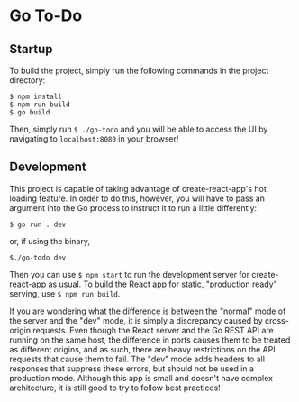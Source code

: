 Go To-Do
========

Startup
-------

To build the project, simply run the following commands in the project directory:

```
$ npm install
$ npm run build
$ go build
```

Then, simply run `$ ./go-todo` and you will be able to access the UI by navigating
to `localhost:8080` in your browser!

Development
-----------

This project is capable of taking advantage of create-react-app's hot loading
feature. In order to do this, however, you will have to pass an argument into
the Go process to instruct it to run a little differently:

```
$ go run . dev
```

or, if using the binary,

```
$./go-todo dev
```

Then you can use `$ npm start` to run the development server for create-react-app as usual.
To build the React app for static, "production ready" serving, use `$ npm run build`.

If you are wondering what the difference is between the "normal" mode of the server and the
"dev" mode, it is simply a discrepancy caused by cross-origin requests. Even though the React
server and the Go REST API are running on the same host, the difference in ports causes them
to be treated as different origins, and as such, there are heavy restrictions on the API requests
that cause them to fail. The "dev" mode adds headers to all responses that suppress these errors,
but should not be used in a production mode. Although this app is small and doesn't have complex
architecture, it is still good to try to follow best practices!